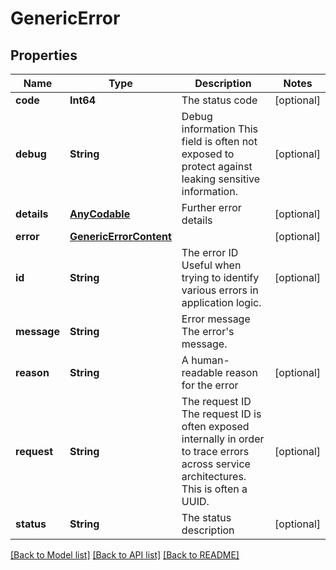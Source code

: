 # GenericError

## Properties
Name | Type | Description | Notes
------------ | ------------- | ------------- | -------------
**code** | **Int64** | The status code | [optional] 
**debug** | **String** | Debug information  This field is often not exposed to protect against leaking sensitive information. | [optional] 
**details** | [**AnyCodable**](.md) | Further error details | [optional] 
**error** | [**GenericErrorContent**](GenericErrorContent.md) |  | [optional] 
**id** | **String** | The error ID  Useful when trying to identify various errors in application logic. | [optional] 
**message** | **String** | Error message  The error&#39;s message. | 
**reason** | **String** | A human-readable reason for the error | [optional] 
**request** | **String** | The request ID  The request ID is often exposed internally in order to trace errors across service architectures. This is often a UUID. | [optional] 
**status** | **String** | The status description | [optional] 

[[Back to Model list]](../README.md#documentation-for-models) [[Back to API list]](../README.md#documentation-for-api-endpoints) [[Back to README]](../README.md)


